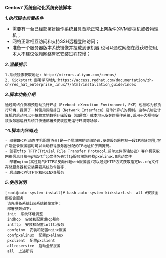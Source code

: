 **Centos7 系统自动化系统安装脚本**

***1.执行脚本前置条件***

  - 需要有一台已经部署好操作系统且具备能正常上网条件的VM虚拟机或者物理机；
  - 网络正常相互访问和支持SSH远程登陆访问；
  - 准备一个服务器版本系统镜像并挂载到该机器,也可以通过网络在线获取使用,本人不建议依赖网络带宽安装过程较慢；

***2.温馨提示***
```
1.系统镜像获取地址: http://mirrors.aliyun.com/centos/
2. Kickstart 部署学习地址:https://access.redhat.com/documentation/zh-cn/red_hat_enterprise_linux/7/html/installation_guide/index
```

***3.脚本功能介绍***
```
通过网络介质和预启动执行环境（Preboot eXecution Environment，PXE）也被称为预执行环境，提供了一种使用网络接口（Network Interface）启动计算机的机制。这种机制让计算机的启动可以不依赖本地数据存储设备（如硬盘）或本地已安装的操作系统,适用于大规模安装服务器运行系统并快速部署预安装应用运行环境等场景.
```
***4.脚本内容概述**
```
- 部署DHCP(动态主机配置协议)是一个局域网的网络协议.安装服务器控制一段IP地址范围,客户端登录服务器时可以自动获得服务器分配的IP地址和子网掩码。
- 部署tftp TFTP(Trivial File Transfer Protocol,简单文件传输协议）客户机获取网络信息且携带p指定tftp文件名去tftp服务根路径找pxelinux.0启动文件
- 部署nginx(高性能的HTTP和反向代理web服务器)可以通过HTTP方式获取指定ks.cfg文件存储服务器和安装需要系统软件包等.
- 启动DHCP和TFTP和NGINX等服务
```

***5.使用说明***
```
[root@auto-system-install]# bash auto-system-kickstart.sh  all #安装全部包含服务
 请先准备系统iso系统镜像文件: 
 部署参数如下: 
 init  系统环境调整
 indhcp  安装和配置dhcp服务
 intftp  安装和配置intftp服务
 confginx  安装和配置nginx服务
 confpxelinux  配置pxelinux
 pxclient  配置pxclient
 allreservice  启动全部服务
 all  上述所有
```

